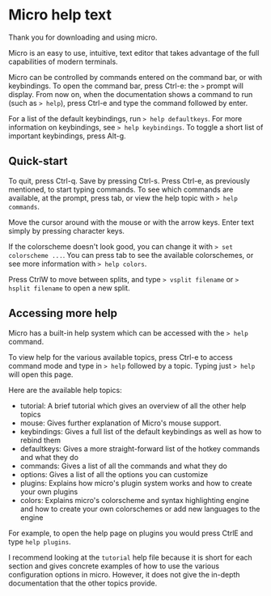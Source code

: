 # Micro help text

Thank you for downloading and using micro.

Micro is an easy to use, intuitive, text editor that takes advantage of the
full capabilities of modern terminals.

Micro can be controlled by commands entered on the command bar, or with
keybindings. To open the command bar, press Ctrl-e: the `>` prompt will
display. From now on, when the documentation shows a command to run (such as
`> help`), press Ctrl-e and type the command followed by enter.

For a list of the default keybindings, run `> help defaultkeys`.
For more information on keybindings, see `> help keybindings`.
To toggle a short list of important keybindings, press Alt-g.

## Quick-start

To quit, press Ctrl-q. Save by pressing Ctrl-s. Press Ctrl-e, as previously
mentioned, to start typing commands. To see which commands are available, at the
prompt, press tab, or view the help topic with `> help commands`.

Move the cursor around with the mouse or with the arrow keys. Enter text simply
by pressing character keys.

If the colorscheme doesn't look good, you can change it with
`> set colorscheme ...`. You can press tab to see the available colorschemes, or
see more information with `> help colors`.

Press CtrlW to move between splits, and type `> vsplit filename` or
`> hsplit filename` to open a new split.


## Accessing more help

Micro has a built-in help system which can be accessed with the `> help` command.

To view help for the various available topics, press Ctrl-e to access command
mode and type in `> help` followed by a topic. Typing just `> help` will open
this page.

Here are the available help topics:

* tutorial: A brief tutorial which gives an overview of all the other help
  topics
* mouse: Gives further explanation of Micro's mouse support.
* keybindings: Gives a full list of the default keybindings as well as how to
  rebind them
* defaultkeys: Gives a more straight-forward list of the hotkey commands and
  what they do
* commands: Gives a list of all the commands and what they do
* options: Gives a list of all the options you can customize
* plugins: Explains how micro's plugin system works and how to create your own
  plugins
* colors: Explains micro's colorscheme and syntax highlighting engine and how to
  create your own colorschemes or add new languages to the engine

For example, to open the help page on plugins you would press CtrlE and type
`help plugins`.

I recommend looking at the `tutorial` help file because it is short for each
section and gives concrete examples of how to use the various configuration
options in micro. However, it does not give the in-depth documentation that the
other topics provide.
